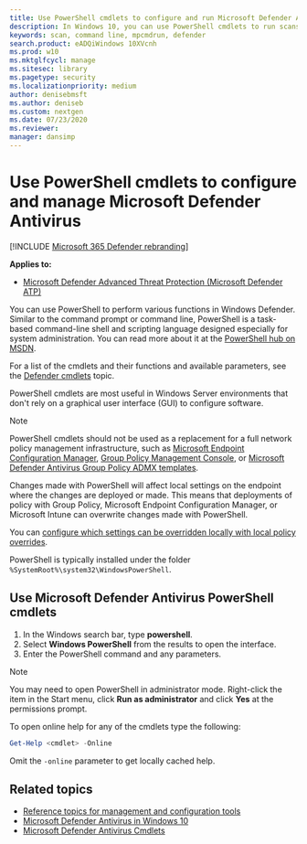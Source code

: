 ```yaml
---
title: Use PowerShell cmdlets to configure and run Microsoft Defender AV
description: In Windows 10, you can use PowerShell cmdlets to run scans, update Security intelligence, and change settings in Microsoft Defender Antivirus.
keywords: scan, command line, mpcmdrun, defender
search.product: eADQiWindows 10XVcnh
ms.prod: w10
ms.mktglfcycl: manage
ms.sitesec: library
ms.pagetype: security
ms.localizationpriority: medium
author: denisebmsft
ms.author: deniseb
ms.custom: nextgen
ms.date: 07/23/2020
ms.reviewer: 
manager: dansimp
---
```


# Use PowerShell cmdlets to configure and manage Microsoft Defender Antivirus

[!INCLUDE [Microsoft 365 Defender rebranding](../../includes/microsoft-defender.md)]


**Applies to:**

- [Microsoft Defender Advanced Threat Protection (Microsoft Defender ATP)](https://go.microsoft.com/fwlink/p/?linkid=2069559)

You can use PowerShell to perform various functions in Windows Defender. Similar to the command prompt or command line, PowerShell is a task-based command-line shell and scripting language designed especially for system administration. You can read more about it at the [PowerShell hub on MSDN](https://docs.microsoft.com/previous-versions/msdn10/mt173057(v=msdn.10)).

For a list of the cmdlets and their functions and available parameters, see the [Defender cmdlets](https://docs.microsoft.com/powershell/module/defender) topic.

PowerShell cmdlets are most useful in Windows Server environments that don't rely on a graphical user interface (GUI) to configure software.

> [!NOTE]
> PowerShell cmdlets should not be used as a replacement for a full network policy management infrastructure, such as [Microsoft Endpoint Configuration Manager](https://docs.microsoft.com/configmgr), [Group Policy Management Console](https://docs.microsoft.com/previous-versions/windows/it-pro/windows-server-2008-R2-and-2008/cc731212(v=ws.11)), or [Microsoft Defender Antivirus Group Policy ADMX templates](https://www.microsoft.com/download/101445).

Changes made with PowerShell will affect local settings on the endpoint where the changes are deployed or made. This means that deployments of policy with Group Policy, Microsoft Endpoint Configuration Manager, or Microsoft Intune can overwrite changes made with PowerShell.

You can [configure which settings can be overridden locally with local policy overrides](configure-local-policy-overrides-microsoft-defender-antivirus.md).

PowerShell is typically installed under the folder `%SystemRoot%\system32\WindowsPowerShell`.

## Use Microsoft Defender Antivirus PowerShell cmdlets

1. In the Windows search bar, type **powershell**.
2. Select **Windows PowerShell** from the results to open the interface.
3. Enter the PowerShell command and any parameters.

> [!NOTE]
> You may need to open PowerShell in administrator mode. Right-click the item in the Start menu, click **Run as administrator** and click **Yes** at the permissions prompt.

To open online help for any of the cmdlets type the following:

```PowerShell
Get-Help <cmdlet> -Online
```

Omit the `-online` parameter to get locally cached help.

## Related topics

- [Reference topics for management and configuration tools](configuration-management-reference-microsoft-defender-antivirus.md)
- [Microsoft Defender Antivirus in Windows 10](microsoft-defender-antivirus-in-windows-10.md)
- [Microsoft Defender Antivirus Cmdlets](https://docs.microsoft.com/powershell/module/defender/?view=win10-ps)
